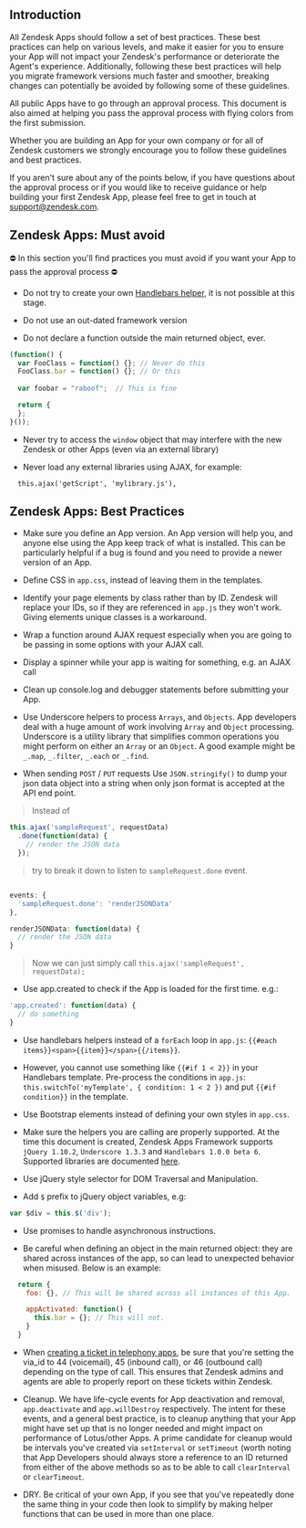 ## Introduction

All Zendesk Apps should follow a set of best practices. These best practices can help on various levels, and make it easier for you to ensure your App will not impact your Zendesk's performance or deteriorate the Agent's experience. Additionally, following these best practices will help you migrate framework versions much faster and smoother, breaking changes can potentially be avoided by following some of these guidelines.

All public Apps have to go through an approval process. This document is also aimed at helping you pass the approval process with flying colors from the first submission.

Whether you are building an App for your own company or for all of Zendesk customers we strongly encourage you to follow these guidelines and best practices.

If you aren't sure about any of the points below, if you have questions about the approval process or if you would like to receive guidance or help building your first Zendesk App, please feel free to get in touch at support@zendesk.com.

## Zendesk Apps: Must avoid

:no_entry: In this section you'll find practices you must avoid if you want your App to pass the approval process :no_entry:

* Do not try to create your own [Handlebars helper](http://handlebarsjs.com/), it is not possible at this stage.

* Do not use an out-dated framework version

* Do not declare a function outside the main returned object, ever.

```js
(function() {
  var FooClass = function() {}; // Never do this 
  FooClass.bar = function() {}; // Or this
  
  var foobar = "raboof";  // This is fine

  return {
  };
}());
```

* Never try to access the `window` object that may interfere with the new Zendesk or other Apps (even via an external library)

* Never load any external libraries using AJAX, for example:

```
  this.ajax('getScript', 'mylibrary.js'),
```


## Zendesk Apps: Best Practices

* Make sure you define an App version. An App version will help you, and anyone else using the App keep track of what is installed. This can be particularly helpful if a bug is found and you need to provide a newer version of an App.

* Define CSS in `app.css`, instead of leaving them in the templates.

* Identify your page elements by class rather than by ID. Zendesk will replace your IDs, so if they are referenced in `app.js` they won't work. Giving elements unique classes is a workaround.

* Wrap a function around AJAX request especially when you are going to be passing in some options with your AJAX call.

* Display a spinner while your app is waiting for something, e.g. an AJAX call

* Clean up console.log and debugger statements before submitting your App.

* Use Underscore helpers to process `Arrays`, and `Objects`. App developers deal with a huge amount of work involving `Array` and `Object` processing. Underscore is a utility library that simplifies common operations you might perform on either an `Array` or an `Object`. A good example might be `_.map`, `_.filter`, `_.each` or `_.find`.

* When sending `POST` / `PUT` requests Use `JSON.stringify()` to dump your json data object into a string when only json format is accepted at the API end point.

> Instead of

```js
this.ajax('sampleRequest', requestData)
  .done(function(data) {
    // render the JSON data
  });
```
> try to break it down to listen to `sampleRequest.done` event.

```js

events: {
  'sampleRequest.done': 'renderJSONData'
},

renderJSONData: function(data) {
  // render the JSON data
}
```

> Now we can just simply call `this.ajax('sampleRequest', requestData);`

* Use app.created to check if the App is loaded for the first time. e.g.:

```js
'app.created': function(data) {
  // do something
}
```

* Use handlebars helpers instead of a `forEach` loop in `app.js`: `{{#each items}}<span>{{item}}</span>{{/items}}`.

* However, you cannot use something like `{{#if 1 < 2}}` in your Handlebars template. Pre-process the conditions in `app.js`: `this.switchTo('myTemplate', { condition: 1 < 2 })` and put `{{#if condition}}` in the template.

* Use Bootstrap elements instead of defining your own styles in `app.css`.

* Make sure the helpers you are calling are properly supported. At the time this document is created, Zendesk Apps Framework supports `jQuery 1.10.2`, `Underscore 1.3.3` and `Handlebars 1.0.0 beta 6`. Supported libraries are documented [here](http://developer.zendesk.com/documentation/apps/reference/supported_libraries.html).

* Use jQuery style selector for DOM Traversal and Manipulation.

* Add `$` prefix to jQuery object variables, e.g:

```js
var $div = this.$('div');
```

* Use promises to handle asynchronous instructions.

* Be careful when defining an object in the main returned object: they are shared across instances of the app, so can lead to unexpected behavior when misused. Below is an example:

```js
  return {
    foo: {}, // This will be shared across all instances of this App.

    appActivated: function() {
      this.bar = {}; // This will not.
    }
  }
```

* When [creating a ticket in telephony apps](https://support.zendesk.com/entries/24539263#topic_o32_xv1_sk), be sure that you're setting the via_id to 44 (voicemail), 45 (inbound call), or 46 (outbound call) depending on the type of call. This ensures that Zendesk admins and agents are able to properly report on these tickets within Zendesk.

* Cleanup. We have life-cycle events for App deactivation and removal, `app.deactivate` and `app.willDestroy` respectively.  The intent for these events, and a general best practice, is to cleanup anything that your App might have set up that is no longer needed and might impact on performance of Lotus/other Apps.  A prime candidate for cleanup would be intervals you've created via `setInterval` or `setTimeout` (worth noting that App Developers should always store a reference to an ID returned from either of the above methods so as to be able to call `clearInterval` or `clearTimeout`.

* DRY. Be critical of your own App, if you see that you've repeatedly done the same thing in your code then look to simplify by making helper functions that can be used in more than one place.
